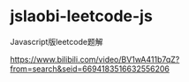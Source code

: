 # jslaobi-leetcode-js
Javascript版leetcode题解

https://www.bilibili.com/video/BV1wA411b7qZ?from=search&seid=6694183516632556206
